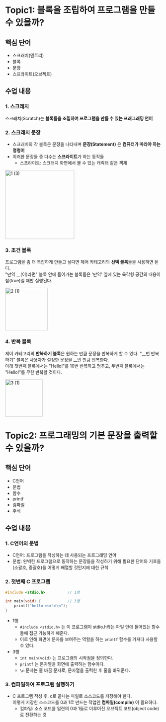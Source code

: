# Topic1: 블록을 조립하여 프로그램을 만들 수 있을까?

## 핵심 단어
- 스크래치(엔트리)
- 블록
- 문장
- 스프라이트(오브젝트)

## 수업 내용
### 1. 스크래치
스크래치(Scratch)는 **블록들을 조립하여 프로그램을 만들 수 있는 프래그래밍 언어**

### 2. 스크래치 문장
- 스크래치의 각 블록은 문장을 나타내며 **문장(Statement)** 은 **컴퓨터가 따라야 하는 명령어**
- 이러한 문장들 중 다수는 **스프라이트**가 하는 동작들
    - 스프라이트: 스크래치 화면에서 볼 수 있는 캐릭터 같은 객체

<img width="222" alt="1 (3)" src="https://user-images.githubusercontent.com/53208493/102878978-6e34db00-448c-11eb-9727-b1dbc482eade.png">

### 3. 조건 블록
프로그램을 좀 더 복잡하게 만들고 싶다면 제어 카테고리의 **선택 블록**들을 사용하면 된다.   
"만약 __(이)라면" 블록 안에 들어가는 블록들은 '만약' 옆에 있는 육각형 공간의 내용이 참(true)일 때만 실행된다.

<img width="137" alt="2 (1)" src="https://user-images.githubusercontent.com/53208493/102878946-6412dc80-448c-11eb-8dae-b5b1a89ce6c5.png">

### 4. 반복 블록
제어 카테고리의 **반복하기 블록**은 원하는 만큼 문장을 반복하게 할 수 있다. "__번 반복하기" 블록은 사용자가 설정한 문장을 __번 만큼 반복한다.   
아래 첫번째 블록에서는 "Hello!"를 10번 반복하고 멈추고, 두번째 블록에서는 "Hello!"를 무한 반복할 것이다. 

<img width="120" alt="3 (1)" src="https://user-images.githubusercontent.com/53208493/102878941-62e1af80-448c-11eb-9579-b8614ecb1aff.png">

<br/>

# Topic2: 프로그래밍의 기본 문장을 출력할 수 있을까?

## 핵심 단어
- C언어
- 문법
- 함수
- printf
- 컴파일
- 주석

## 수업 내용
### 1. C언어의 문법

- C언어: 프로그램을 작성하는 데 사용되는 프로그래밍 언어
- 문법: 완벽한 프로그램으로 동작하는 문장들을 작성하기 위해 필요한 단어와 기호들(소괄호, 중괄호)을 어떻게 배열할 것인지에 대한 규칙

### 2. 첫번째 C 프로그램
```c
#include <stdio.h>          // 1행

int main(void) {            // 3행
	printf("hello world\n"); 
}
```

- 1행
    - `#include <stdio.h>`  는 이 프로그램이 stdio.h라는 파일 안에 들어있는 함수들에 접근 가능하게 해준다.
    - 이로 인해 화면에 문자를 보여주는 역할을 하는 `printf` 함수를 가져다 사용할 수 있다.
- 3행
    - `int main(void)` 는 프로그램의 시작점을 정의한다.
    - `printf` 는 문자열을 화면에 출력하는 함수이다.
    - `\n` 문자는 줄 바꿈 문자로, 문자열을 출력한 후 줄을 바꿔준다.

### 3. 컴파일하여 프로그램 실행하기
- C 프로그램 작성 후, c로 끝나는 파일로 소스코드를 저장해야 한다.   
이렇게 저장한 소스코드를 0과 1로 만드는 작업인 **컴파일(compile)** 이 필요하다.
    - 컴파일: 소스 코드를 일련의 0과 1들로 이루어진 오브젝트 코드(object code)로 전환하는 것
